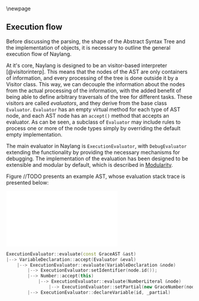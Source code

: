\newpage

Execution flow
------

Before discussing the parsing, the shape of the Abstract Syntax Tree and the implementation of objects, it is necessary to outline the general execution flow of Naylang.

At it's core, Naylang is designed to be an visitor-based interpreter [@visitorinterp]. This means that the nodes of the AST are only containers of information, and every processing of the tree is done outside it by a Visitor class. This way, we can decouple the information about the nodes from the actual processing of the information, with the added benefit of being able to define arbitrary traversals of the tree for different tasks. These visitors are called _evaluators_, and they derive from the base class `Evaluator`. `Evaluator` has an empty virtual method for each type of AST node, and each AST node has an `accept()` method that accepts an evaluator. As can be seen, a subclass of `Evaluator` may include rules to process one or more of the node types simply by overriding the default empty implementation.

The main evaluator in Naylang is `ExecutionEvaluator`, with `DebugEvaluator` extending the functionality by providing the necessary mechanisms for debugging. The implementation of the evaluation has been designed to be extensible and modular by default, which is described in [Modularity](Modularity).

Figure //TODO presents an example AST, whose evaluation stack trace is presented below:

![Example AST for execution flow](images/eval_flow.tex)

```c++
ExecutionEvaluator::evaluate(const GraceAST &ast)
|--> VariableDeclaration::accept(Evaluator &eval)
	|--> ExecutionEvaluator::evaluate(VariableDeclaration &node)
		|--> ExecutionEvaluator:setIdentifier(node.id());
		|--> Number::accept(this)
			|--> ExecutionEvaluator::evaluate(NumberLiteral &node)
				|--> ExecutionEvaluator::setPartial(new GraceNumber(node.val()))
		|--> ExecutionEvaluator::declareVariable(id, _partial)
```